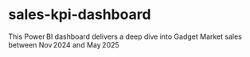 # sales-kpi-dashboard
This Power BI dashboard delivers a deep dive into Gadget Market sales between Nov 2024 and May 2025
